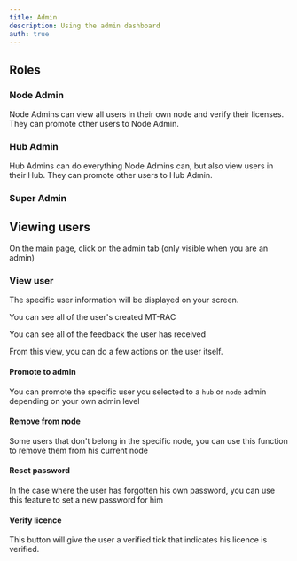 ```yaml
---
title: Admin
description: Using the admin dashboard
auth: true
---
```


## Roles

### Node Admin

Node Admins can view all users in their own node and verify their licenses. They can promote other users to Node Admin.

### Hub Admin

Hub Admins can do everything Node Admins can, but also view users in their Hub. They can promote other users to Hub Admin.

### Super Admin

## Viewing users

On the main page, click on the admin tab (only visible when you are an admin)

### View user

The specific user information will be displayed on your screen.

You can see all of the user's created MT-RAC

You can see all of the feedback the user has received

From this view, you can do a few actions on the user itself.

#### Promote to admin

You can promote the specific user you selected to a `hub` or `node` admin depending on your own admin level

#### Remove from node

Some users that don't belong in the specific node, you can use this function to remove them from his current node

#### Reset password

In the case where the user has forgotten his own password, you can use this feature to set a new password for him

#### Verify licence

This button will give the user a verified tick that indicates his licence is verified.
